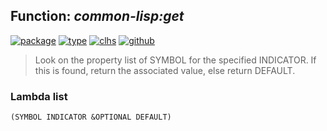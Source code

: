 ## Function: ***common-lisp:get***
[![package](https://img.shields.io/badge/Package-COMMON--LISP-5f9ea0.svg?style=social&colorA=999999)](../) [![type](https://img.shields.io/badge/Type-Function-5f9ea0.svg?style=social&colorA=999999)](../#function) [![clhs](https://img.shields.io/badge/CLHS-GET-5f9ea0.svg?style=social&colorA=999999)](http://www.lispworks.com/documentation/HyperSpec/Body/f_get.htm) [![github](https://img.shields.io/badge/GitHub-View_the_source-5f9ea0.svg?style=social&colorA=999999&logo=github)](https://github.com/sbcl/sbcl/blob/master/src/code/symbol.lisp/) 

> Look on the property list of SYMBOL for the specified INDICATOR. If this
> is found, return the associated value, else return DEFAULT.

### Lambda list
```
(SYMBOL INDICATOR &OPTIONAL DEFAULT)
```
